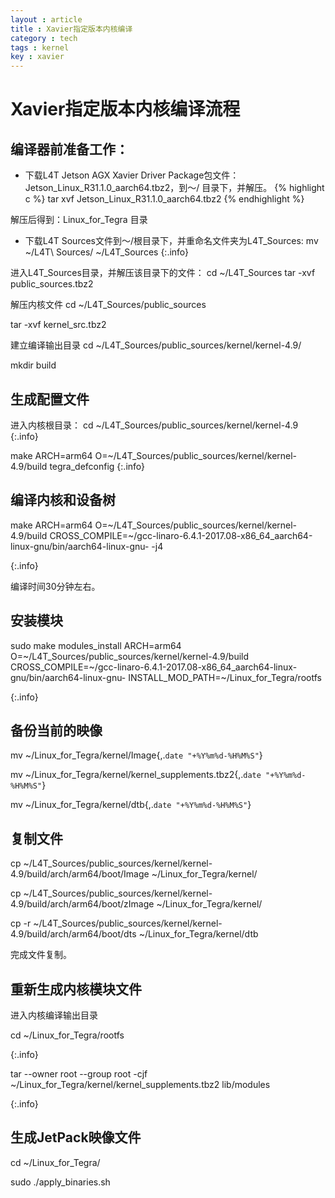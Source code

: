 ```yaml
---
layout : article 
title : Xavier指定版本内核编译
category : tech 
tags : kernel 
key : xavier
---
```

# Xavier指定版本内核编译流程
## 编译器前准备工作：
* 下载L4T Jetson AGX Xavier Driver Package包文件：Jetson_Linux_R31.1.0_aarch64.tbz2，到～/ 目录下，并解压。
{% highlight c %}
tar xvf Jetson_Linux_R31.1.0_aarch64.tbz2
{% endhighlight %}


解压后得到：Linux_for_Tegra 目录

* 下载L4T Sources文件到～/根目录下，并重命名文件夹为L4T_Sources:
mv ~/L4T\ Sources/ ~/L4T_Sources
{:.info}

进入L4T_Sources目录，并解压该目录下的文件：
cd ~/L4T_Sources
tar -xvf public_sources.tbz2

解压内核文件
cd ~/L4T_Sources/public_sources

tar -xvf kernel_src.tbz2

建立编译输出目录
cd ~/L4T_Sources/public_sources/kernel/kernel-4.9/

mkdir build


## 生成配置文件
进入内核根目录：
cd ~/L4T_Sources/public_sources/kernel/kernel-4.9
{:.info}

make ARCH=arm64 O=~/L4T_Sources/public_sources/kernel/kernel-4.9/build tegra_defconfig
{:.info}

## 编译内核和设备树
make ARCH=arm64 O=~/L4T_Sources/public_sources/kernel/kernel-4.9/build CROSS_COMPILE=~/gcc-linaro-6.4.1-2017.08-x86_64_aarch64-linux-gnu/bin/aarch64-linux-gnu- -j4

{:.info}

编译时间30分钟左右。

## 安装模块
sudo make modules_install ARCH=arm64 O=~/L4T_Sources/public_sources/kernel/kernel-4.9/build CROSS_COMPILE=~/gcc-linaro-6.4.1-2017.08-x86_64_aarch64-linux-gnu/bin/aarch64-linux-gnu- INSTALL_MOD_PATH=~/Linux_for_Tegra/rootfs

{:.info}

## 备份当前的映像
mv ~/Linux_for_Tegra/kernel/Image{,.`date "+%Y%m%d-%H%M%S"`}

 mv ~/Linux_for_Tegra/kernel/kernel_supplements.tbz2{,.`date "+%Y%m%d-%H%M%S"`}


 mv ~/Linux_for_Tegra/kernel/dtb{,.`date "+%Y%m%d-%H%M%S"`}
## 复制文件

cp ~/L4T_Sources/public_sources/kernel/kernel-4.9/build/arch/arm64/boot/Image ~/Linux_for_Tegra/kernel/

cp ~/L4T_Sources/public_sources/kernel/kernel-4.9/build/arch/arm64/boot/zImage ~/Linux_for_Tegra/kernel/

cp -r ~/L4T_Sources/public_sources/kernel/kernel-4.9/build/arch/arm64/boot/dts ~/Linux_for_Tegra/kernel/dtb



完成文件复制。

## 重新生成内核模块文件
进入内核编译输出目录

cd ~/Linux_for_Tegra/rootfs

{:.info}

tar --owner root --group root -cjf ~/Linux_for_Tegra/kernel/kernel_supplements.tbz2 lib/modules

{:.info}

## 生成JetPack映像文件
cd ~/Linux_for_Tegra/

sudo ./apply_binaries.sh
